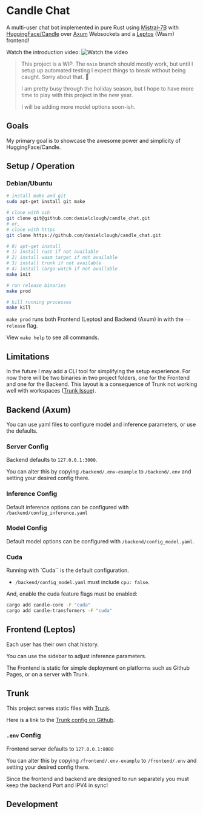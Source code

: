 # Candle Chat

A multi-user chat bot implemented in pure Rust using [Mistral-7B](https://mistral.ai/news/announcing-mistral-7b/) with  [HuggingFace/Candle](https://github.com/huggingface/candle/) over [Axum](https://github.com/tokio-rs/axum) Websockets and a [Leptos](https://www.leptos.dev/) (Wasm) frontend!

Watch the introduction video:
![Watch the video](https://i9.ytimg.com/vi_webp/Jw1E3LnNG0o/mqdefault.webp?v=656ae3d8&sqp=CKiWuqsG&rs=AOn4CLCAvtmHYvP2ZsOMl7VzTrcih2MexA)

> This project is a WIP.
> The `main` branch should mostly work, but until I setup up automated testing I expect things to break without being caught.
> Sorry about that. 🤗
>
> I am pretty busy through the holiday season, but I hope to have more time to play with this project in the new year.
>
> I will be adding more model options soon-ish.

## Goals

My primary goal is to showcase the awesome power and simplicity of HuggingFace/Candle.

## Setup / Operation

### Debian/Ubuntu

```sh
# install make and git
sudo apt-get install git make

# clone with ssh
git clone git@github.com:danielclough/candle_chat.git
# or,
# clone with https
git clone https://github.com/danielclough/candle_chat.git

# 0) apt-get install
# 1) install rust if not available
# 2) install wasm target if not available
# 3) install trunk if not available
# 4) install cargo-watch if not available
make init

# run release binaries
make prod

# kill running processes
make kill
```

`make prod` runs both Frontend (Leptos) and Backend (Axum) in with the `--release` flag.

View `make help` to see all commands.

## Limitations

In the future I may add a CLI tool for simplifying the setup experience.
For now there will be two binaries in two project folders, one for the Frontend and one for the Backend.
This layout is a consequence of Trunk not working well with workspaces ([Trunk Issue](https://github.com/thedodd/trunk/issues/575#issuecomment-1693471972)).


## Backend (Axum)

You can use yaml files to configure model and inference parameters, or use the defaults.

### Server Config

Backend defaults to `127.0.0.1:3000`.

You can alter this by copying `/backend/.env-example` to `/backend/.env` and setting your desired config there.

### Inference Config

Default inference options can be configured with `/backend/config_inference.yaml`

### Model Config

Default model options can be configured with `/backend/config_model.yaml`.

### Cuda

Running with `Cuda`` is the default configuration.

 - `/backend/config_model.yaml` must include `cpu: false`.

And, enable the cuda feature flags must be enabled:

```sh
cargo add candle-core -F "cuda"
cargo add candle-transformers -F "cuda"
```

## Frontend (Leptos)

Each user has their own chat history.

You can use the sidebar to adjust inference parameters.

The Frontend is static for simple deployment on platforms such as Github Pages, or on a server with Trunk.

## Trunk

This project serves static files with [Trunk](https://trunkrs.dev/).

Here is a link to the [Trunk config on Github](https://github.com/thedodd/trunk/blob/master/Trunk.toml).

### `.env` Config

Frontend server defaults to `127.0.0.1:8080`

You can alter this by copying `/frontend/.env-example` to `/frontend/.env` and setting your desired config there.

Since the frontend and backend are designed to run separately you must keep the backend Port and IPV4 in sync!


## Development

